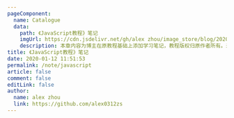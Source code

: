 ```yaml
---
pageComponent:
  name: Catalogue
  data:
    path: 《JavaScript教程》笔记
    imgUrl: https://cdn.jsdelivr.net/gh/alex zhou/image_store/blog/20200112120340.png
    description: 本章内容为博主在原教程基础上添加学习笔记，教程版权归原作者所有。来源：<a href='https://wangdoc.com/javascript/' target='_blank'>JavaScript教程</a>
title: 《JavaScript教程》笔记
date: 2020-01-12 11:51:53
permalink: /note/javascript
article: false
comment: false
editLink: false
author:
  name: alex zhou
  link: https://github.com/alex0312zs
---
```

